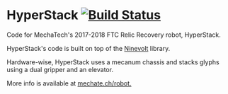 # HyperStack [![Build Status](https://travis-ci.org/mechatechftc/HyperStack.svg?branch=master)](https://travis-ci.org/mechatechftc/HyperStack)
Code for MechaTech's 2017-2018 FTC Relic Recovery robot, HyperStack.

HyperStack's code is built on top of the [Ninevolt](https://github.com/edinaftc/Ninevolt) library.

Hardware-wise, HyperStack uses a mecanum chassis and stacks glyphs using a dual gripper and an elevator.

More info is available at [mechate.ch/robot.](http://mechate.ch/robot/)
